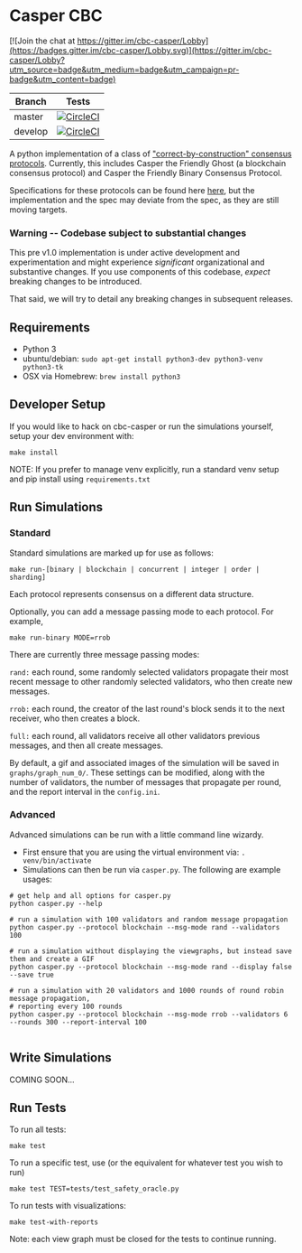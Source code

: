 # Casper CBC

[![Join the chat at https://gitter.im/cbc-casper/Lobby](https://badges.gitter.im/cbc-casper/Lobby.svg)](https://gitter.im/cbc-casper/Lobby?utm_source=badge&utm_medium=badge&utm_campaign=pr-badge&utm_content=badge)

Branch    | Tests
----------|------
master    | [![CircleCI](https://circleci.com/gh/ethereum/cbc-casper/tree/master.svg?style=svg&circle-token=071bd3b625fc240222d1add41dc796ec8bee077d)](https://circleci.com/gh/ethereum/cbc-casper/tree/master)
develop   | [![CircleCI](https://circleci.com/gh/ethereum/cbc-casper/tree/develop.svg?style=svg&circle-token=071bd3b625fc240222d1add41dc796ec8bee077d)](https://circleci.com/gh/ethereum/cbc-casper/tree/develop)

A python implementation of a class of ["correct-by-construction" consensus protocols](https://github.com/ethereum/research/tree/master/papers/cbc-consensus). Currently, this includes Casper the Friendly Ghost (a blockchain consensus protocol) and Casper the Friendly Binary Consensus Protocol.

Specifications for these protocols can be found here [here](https://github.com/ethereum/research/tree/master/papers/CasperTFG), but the implementation and the spec may deviate from the spec, as they are still moving targets.

### Warning -- Codebase subject to substantial changes
This pre v1.0 implementation is under active development and experimentation
and might experience _significant_ organizational and substantive changes.
If you use components of this codebase, _expect_ breaking changes to be
introduced.

That said, we will try to detail any breaking changes in subsequent releases.

## Requirements
* Python 3
* ubuntu/debian: `sudo apt-get install python3-dev python3-venv python3-tk`
* OSX via Homebrew: `brew install python3`


## Developer Setup
If you would like to hack on cbc-casper or run the simulations yourself, setup your dev environment with:

```
make install
```

NOTE: If you prefer to manage venv explicitly, run a standard venv setup and
pip install using `requirements.txt`

## Run Simulations
### Standard
Standard simulations are marked up for use as follows:

```
make run-[binary | blockchain | concurrent | integer | order | sharding]
```

Each protocol represents consensus on a different data structure.

Optionally, you can add a message passing mode to each protocol. For example,
```
make run-binary MODE=rrob
```
There are currently three message passing modes:

`rand:` each round, some randomly selected validators propagate their most recent message to other randomly selected validators, who then create new messages.

`rrob:` each round, the creator of the last round's block sends it to the next receiver, who then creates a block.

`full:` each round, all validators receive all other validators previous messages, and then all create messages.

By default, a gif and associated images of the simulation will be saved in `graphs/graph_num_0/`. These settings can be modified, along with the number of validators, the number of messages that propagate per round, and the report interval in the `config.ini`.

### Advanced
Advanced simulations can be run with a little command line wizardy.
- First ensure that you are using the virtual environment via: `. venv/bin/activate`
- Simulations can then be run via `casper.py`. The following are example usages:
```
# get help and all options for casper.py
python casper.py --help

# run a simulation with 100 validators and random message propagation
python casper.py --protocol blockchain --msg-mode rand --validators 100

# run a simulation without displaying the viewgraphs, but instead save them and create a GIF
python casper.py --protocol blockchain --msg-mode rand --display false --save true

# run a simulation with 20 validators and 1000 rounds of round robin message propagation,
# reporting every 100 rounds
python casper.py --protocol blockchain --msg-mode rrob --validators 6 --rounds 300 --report-interval 100


```

## Write Simulations

COMING SOON...

## Run Tests
To run all tests:

```
make test
```

To run a specific test, use (or the equivalent for whatever test you wish to run)

```
make test TEST=tests/test_safety_oracle.py
```

To run tests with visualizations:
```
make test-with-reports
```
Note: each view graph must be closed for the tests to continue running.
